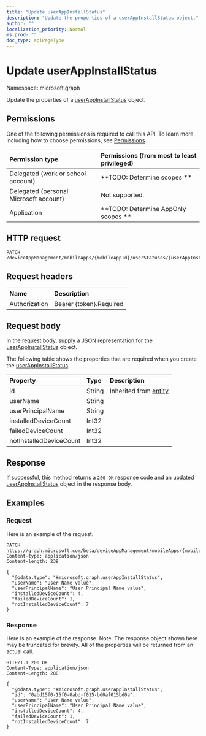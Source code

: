 ```yaml
---
title: "Update userAppInstallStatus"
description: "Update the properties of a userAppInstallStatus object."
author: ""
localization_priority: Normal
ms.prod: ""
doc_type: apiPageType
---
```


# Update userAppInstallStatus

Namespace: microsoft.graph

Update the properties of a [userAppInstallStatus](../resources/userappinstallstatus.md) object.

## Permissions
One of the following permissions is required to call this API. To learn more, including how to choose permissions, see [Permissions](/concepts/permissions-reference.md).

|Permission type|Permissions (from most to least privileged)|
|:---|:---|
|Delegated (work or school account)|**TODO: Determine scopes **|
|Delegated (personal Microsoft account)|Not supported.|
|Application|**TODO: Determine AppOnly scopes **|

## HTTP request
<!-- {
  "blockType": "ignored"
}
-->
``` http
PATCH /deviceAppManagement/mobileApps/{mobileAppId}/userStatuses/{userAppInstallStatusId}
```

## Request headers
|Name|Description|
|:---|:---|
|Authorization|Bearer {token}.Required|

## Request body
In the request body, supply a JSON representation for the [userAppInstallStatus](../resources/userappinstallstatus.md) object.

The following table shows the properties that are required when you create the [userAppInstallStatus](../resources/userappinstallstatus.md).

|Property|Type|Description|
|:---|:---|:---|
|id|String| Inherited from [entity](../resources/entity.md)|
|userName|String||
|userPrincipalName|String||
|installedDeviceCount|Int32||
|failedDeviceCount|Int32||
|notInstalledDeviceCount|Int32||



## Response
If successful, this method returns a `200 OK` response code and an updated [userAppInstallStatus](../resources/userappinstallstatus.md) object in the response body.

## Examples

### Request
Here is an example of the request.
<!-- {
  "blockType": "request",
  "name": "update_userappinstallstatus"
}
-->
``` http
PATCH https://graph.microsoft.com/beta/deviceAppManagement/mobileApps/{mobileAppId}/userStatuses/{userAppInstallStatusId}
Content-type: application/json
Content-length: 239

{
  "@odata.type": "#microsoft.graph.userAppInstallStatus",
  "userName": "User Name value",
  "userPrincipalName": "User Principal Name value",
  "installedDeviceCount": 4,
  "failedDeviceCount": 1,
  "notInstalledDeviceCount": 7
}
```

### Response
Here is an example of the response. Note: The response object shown here may be truncated for brevity. All of the properties will be returned from an actual call.
<!-- {
  "blockType": "response",
  "truncated": true
}
-->
``` http
HTTP/1.1 200 OK
Content-Type: application/json
Content-Length: 288

{
  "@odata.type": "#microsoft.graph.userAppInstallStatus",
  "id": "0abd15f0-15f0-0abd-f015-bd0af015bd0a",
  "userName": "User Name value",
  "userPrincipalName": "User Principal Name value",
  "installedDeviceCount": 4,
  "failedDeviceCount": 1,
  "notInstalledDeviceCount": 7
}
```


